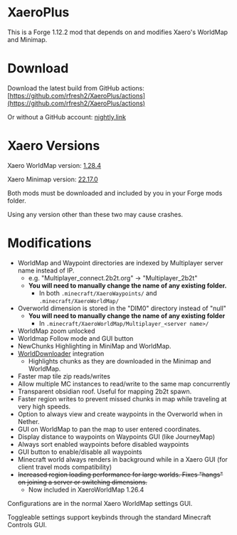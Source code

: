 # XaeroPlus

This is a Forge 1.12.2 mod that depends on and modifies Xaero's WorldMap and Minimap.

# Download

Download the latest build from GitHub actions: [https://github.com/rfresh2/XaeroPlus/actions](https://github.com/rfresh2/XaeroPlus/actions) 

Or without a GitHub account: [nightly.link](https://nightly.link/rfresh2/XaeroPlus/workflows/gradle/mainline/xaeroplus-53.zip)

# Xaero Versions

Xaero WorldMap version: [1.28.4](https://www.curseforge.com/minecraft/mc-mods/xaeros-world-map/files/4127330)

Xaero Minimap version: [22.17.0](https://www.curseforge.com/minecraft/mc-mods/xaeros-minimap/files/4181094)

Both mods must be downloaded and included by you in your Forge mods folder. 

Using any version other than these two may cause crashes.

# Modifications

* WorldMap and Waypoint directories are indexed by Multiplayer server name instead of IP. 
  * e.g. "Multiplayer_connect.2b2t.org" -> "Multiplayer_2b2t"
  * **You will need to manually change the name of any existing folder.** 
    * In both `.minecraft/XaeroWaypoints/` and `.minecraft/XaeroWorldMap/`
* Overworld dimension is stored in the "DIM0" directory instead of "null"
  * **You will need to manually change the name of any existing folder** 
    * In `.minecraft/XaeroWorldMap/Multiplayer_<server name>/`
* WorldMap zoom unlocked
* Worldmap Follow mode and GUI button
* NewChunks Highlighting in MiniMap and WorldMap.
* [WorldDownloader](https://github.com/Pokechu22/WorldDownloader/) integration
  * Highlights chunks as they are downloaded in the Minimap and WorldMap.
* Faster map tile zip reads/writes
* Allow multiple MC instances to read/write to the same map concurrently
* Transparent obsidian roof. Useful for mapping 2b2t spawn.
* Faster region writes to prevent missed chunks in map while traveling at very high speeds.
* Option to always view and create waypoints in the Overworld when in Nether.
* GUI on WorldMap to pan the map to user entered coordinates.
* Display distance to waypoints on Waypoints GUI (like JourneyMap)
* Always sort enabled waypoints before disabled waypoints
* GUI button to enable/disable all waypoints
* Minecraft world always renders in background while in a Xaero GUI (for client travel mods compatibility)
* ~~Increased region loading performance for large worlds. Fixes "hangs" on joining a server or switching dimensions.~~
  * Now included in XaeroWorldMap 1.26.4

Configurations are in the normal Xaero WorldMap settings GUI.

Toggleable settings support keybinds through the standard Minecraft Controls GUI.
